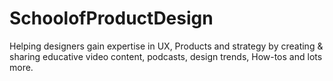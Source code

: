 # SchoolofProductDesign
Helping designers gain expertise in UX, Products and strategy by creating &amp; sharing educative video content, podcasts, design trends, How-tos and lots more.

